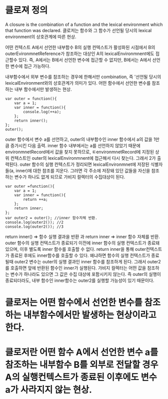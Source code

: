 # 클로져 정의
A closure is the combination of a function and the lexical environment which that function was declared. 
클로저는 함수와 그 함수가 선언될 당시의 lexical environment의 상호관계에 따른 현상. 

어떤 컨텍스트 A에서 선언한 내부함수 B의 실행 컨텍스트가 활성화된 시점에서 B의 outerEvironmnetReference가 참조하는 대상인 A의 lexicalEnvironmnent에도 접근할수 있다. 즉, A에서는 B에서 선언한 변수에 접근할 수 없지만, B에서는 A에서 선언한 변수에 접근 가능하다. 

내부함수에서 외부 변수를 참조하는 경우에 한해서만 combination, 즉 '선언될 당시의 lexicalEnvironment와의 상호관계가 의미가 있다. 
어떤 함수에서 선언한 변수를 참조하는 내부 함수에서만 발생하는 현상. 

```
var outer = function(){
    var a = 1;
    var inner = function(){
        console.log(++a);
    };
    return inner();
};
outer();
```
outer 함수에서 변수 a를 선언하고, outer의 내부함수인 inner 함수에서 a의 값을 1만큼 증가시킨 다음 출력. inner 함수 내부에서는 a를 선언하지 않았기 때문에 environmnetRecord에서 값을 찾지 못하므로, ㅌenvironmnetRecord에 지정된 상위 컨텍스트인 outer의 lexicalEnvironmnent에 접근해서 다시 찾는다. 그래서 2가 출력된다. outer 함수의 실행 컨텍스트가 정리되면 lexicalEnvironmnet에 저장된 식별자들(a, inner)에 대한 참조를 지운다. 그러면 각 주소에 저장돼 있던 값들을 자신을 참조하는 변수가 하나도 없게 되므로 가비지 컬렉터의 수집대상이 된다. 

```
var outer =function(){
    var a = 1;
    var inner = function(){
        return ++a;
    };
    return inner;
};
var outer2 = outer(); //inner 함수자체 반환. 
console.log(outer2()); //2
console.log(outer2()); //3 
```
return inner() => 함수 실행 결과을 반환  과 return inner => inner 함수 자체를 반환. 
outer 함수의 실행 컨텍스트가 종료되기 이전에 inner 함수의 실행 컨텍스트가 종료돼 있으며, 이후 별도록 inner 함수를 호출할 수 없다.
return inner을 통해 outer컨텍스트가 종료된 후에도 inner함수를 호출할 수 있다. 왜냐하면 함수의 실행 컨텍스트가 종료될때 outer2 변수는 outer의 실행 결과인 inner 함수를 참조하게 된다. 그래서 outer2를 호출하면 앞에 반환된 함수인 inner가 실행된다. 
가비지 컬렉터는 어떤 값을 참조하는 변수가 하나라도 있으면 그 값은 수집 대상에 포함시키지 않는다. 
즉 outer의 실행이 종료되더라도, 내부 함수인 inner함수는 outer2를 실행할 가능성이 있기 때문이다.

# 클로저는 어떤 함수에서 선언한 변수를 참조하는 내부함수에서만 발생하는 현상이라고 한다. 
# 클로저란 어떤 함수 A에서 선언한 변수 a를 참조하는 내부함수 B를 외부로 전달할 경우 A의 실행컨텍스트가 종료된 이후에도 변수 a가 사라지지 않는 현상. 
